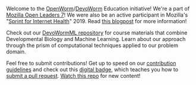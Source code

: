 Welcome to the [OpenWorm](http://openworm.org)/[DevoWorm](http://devoworm.weebly.com) Education initiative! We're a part of [Mozilla Open Leaders 7](https://medium.com/read-write-participate/meet-our-7th-cohort-of-open-leaders-326ac888467e)! We were also be an active participant in Mozilla's "[Sprint for Internet Health](https://foundation.mozilla.org/en/opportunity/open-events-guide/about-the-2019-sprint-for-internet-health/)" 2019. Read [this blogpost](http://syntheticdaisies.blogspot.com/2019/04/open-leaders-7-is-almost-finished-join.html) for more information!

Check out our [DevoWormML repository](https://github.com/devoworm/DW-ML) for course materials that combine Developmental Biology and Machine Learning. Learn about our approach through the prism of computational techniques applied to our problem domain.

Feel free to submit contributions! Get up to speed on our [contribution guidelines](https://github.com/devoworm/OW-DW-Education/blob/master/contribution-guidelines.md) and check out this [digital badge]( https://www.badgelist.com/OpenWorm/Sprint-for-Internet-Health-Participation), which teaches you how to [submit a pull request](https://help.github.com/en/desktop/contributing-to-projects/creating-a-pull-request). [Watch this repo](https://help.github.com/en/articles/watching-and-unwatching-repositories) for new content!

